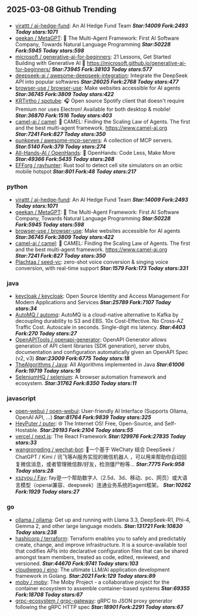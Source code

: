 ## 2025-03-08 Github Trending

### 
* [virattt / ai-hedge-fund](https://github.com/virattt/ai-hedge-fund): An AI Hedge Fund Team ***Star:14009 Fork:2493 Today stars:1071***
* [geekan / MetaGPT](https://github.com/geekan/MetaGPT): 🌟 The Multi-Agent Framework: First AI Software Company, Towards Natural Language Programming ***Star:50228 Fork:5945 Today stars:598***
* [microsoft / generative-ai-for-beginners](https://github.com/microsoft/generative-ai-for-beginners): 21 Lessons, Get Started Building with Generative AI 🔗 https://microsoft.github.io/generative-ai-for-beginners/ ***Star:73945 Fork:38103 Today stars:577***
* [deepseek-ai / awesome-deepseek-integration](https://github.com/deepseek-ai/awesome-deepseek-integration): Integrate the DeepSeek API into popular softwares ***Star:26025 Fork:2768 Today stars:477***
* [browser-use / browser-use](https://github.com/browser-use/browser-use): Make websites accessible for AI agents ***Star:36745 Fork:3809 Today stars:422***
* [KRTirtho / spotube](https://github.com/KRTirtho/spotube): 🎧 Open source Spotify client that doesn't require Premium nor uses Electron! Available for both desktop & mobile! ***Star:36870 Fork:1516 Today stars:403***
* [camel-ai / camel](https://github.com/camel-ai/camel): 🐫 CAMEL: Finding the Scaling Law of Agents. The first and the best multi-agent framework. https://www.camel-ai.org ***Star:7241 Fork:827 Today stars:350***
* [punkpeye / awesome-mcp-servers](https://github.com/punkpeye/awesome-mcp-servers): A collection of MCP servers. ***Star:5140 Fork:379 Today stars:274***
* [All-Hands-AI / OpenHands](https://github.com/All-Hands-AI/OpenHands): 🙌 OpenHands: Code Less, Make More ***Star:49366 Fork:5435 Today stars:268***
* [EFForg / rayhunter](https://github.com/EFForg/rayhunter): Rust tool to detect cell site simulators on an orbic mobile hotspot ***Star:801 Fork:48 Today stars:217***

### python
* [virattt / ai-hedge-fund](https://github.com/virattt/ai-hedge-fund): An AI Hedge Fund Team ***Star:14009 Fork:2493 Today stars:1071***
* [geekan / MetaGPT](https://github.com/geekan/MetaGPT): 🌟 The Multi-Agent Framework: First AI Software Company, Towards Natural Language Programming ***Star:50228 Fork:5945 Today stars:598***
* [browser-use / browser-use](https://github.com/browser-use/browser-use): Make websites accessible for AI agents ***Star:36745 Fork:3809 Today stars:422***
* [camel-ai / camel](https://github.com/camel-ai/camel): 🐫 CAMEL: Finding the Scaling Law of Agents. The first and the best multi-agent framework. https://www.camel-ai.org ***Star:7241 Fork:827 Today stars:350***
* [Plachtaa / seed-vc](https://github.com/Plachtaa/seed-vc): zero-shot voice conversion & singing voice conversion, with real-time support ***Star:1579 Fork:173 Today stars:331***

### java
* [keycloak / keycloak](https://github.com/keycloak/keycloak): Open Source Identity and Access Management For Modern Applications and Services ***Star:25789 Fork:7107 Today stars:34***
* [AutoMQ / automq](https://github.com/AutoMQ/automq): AutoMQ is a cloud-native alternative to Kafka by decoupling durability to S3 and EBS. 10x Cost-Effective. No Cross-AZ Traffic Cost. Autoscale in seconds. Single-digit ms latency. ***Star:4403 Fork:270 Today stars:27***
* [OpenAPITools / openapi-generator](https://github.com/OpenAPITools/openapi-generator): OpenAPI Generator allows generation of API client libraries (SDK generation), server stubs, documentation and configuration automatically given an OpenAPI Spec (v2, v3) ***Star:23009 Fork:6775 Today stars:18***
* [TheAlgorithms / Java](https://github.com/TheAlgorithms/Java): All Algorithms implemented in Java ***Star:61006 Fork:19719 Today stars:16***
* [SeleniumHQ / selenium](https://github.com/SeleniumHQ/selenium): A browser automation framework and ecosystem. ***Star:31762 Fork:8350 Today stars:11***

### javascript
* [open-webui / open-webui](https://github.com/open-webui/open-webui): User-friendly AI Interface (Supports Ollama, OpenAI API, ...) ***Star:81764 Fork:9839 Today stars:325***
* [HeyPuter / puter](https://github.com/HeyPuter/puter): 🌐 The Internet OS! Free, Open-Source, and Self-Hostable. ***Star:29193 Fork:2104 Today stars:55***
* [vercel / next.js](https://github.com/vercel/next.js): The React Framework ***Star:129976 Fork:27835 Today stars:33***
* [wangrongding / wechat-bot](https://github.com/wangrongding/wechat-bot): 🤖一个基于 WeChaty 结合 DeepSeek / ChatGPT / Kimi / 讯飞等Ai服务实现的微信机器人 ，可以用来帮助你自动回复微信消息，或者管理微信群/好友，检测僵尸粉等... ***Star:7775 Fork:958 Today stars:28***
* [xszyou / Fay](https://github.com/xszyou/Fay): fay是一个帮助数字人（2.5d、3d、移动、pc、网页）或大语言模型（openai兼容、deepseek）连通业务系统的agent框架。 ***Star:10262 Fork:1929 Today stars:27***

### go
* [ollama / ollama](https://github.com/ollama/ollama): Get up and running with Llama 3.3, DeepSeek-R1, Phi-4, Gemma 2, and other large language models. ***Star:131721 Fork:10830 Today stars:238***
* [hashicorp / terraform](https://github.com/hashicorp/terraform): Terraform enables you to safely and predictably create, change, and improve infrastructure. It is a source-available tool that codifies APIs into declarative configuration files that can be shared amongst team members, treated as code, edited, reviewed, and versioned. ***Star:44670 Fork:9741 Today stars:103***
* [cloudwego / eino](https://github.com/cloudwego/eino): The ultimate LLM/AI application development framework in Golang. ***Star:2021 Fork:129 Today stars:89***
* [moby / moby](https://github.com/moby/moby): The Moby Project - a collaborative project for the container ecosystem to assemble container-based systems ***Star:69355 Fork:18708 Today stars:67***
* [grpc-ecosystem / grpc-gateway](https://github.com/grpc-ecosystem/grpc-gateway): gRPC to JSON proxy generator following the gRPC HTTP spec ***Star:18901 Fork:2291 Today stars:67***
